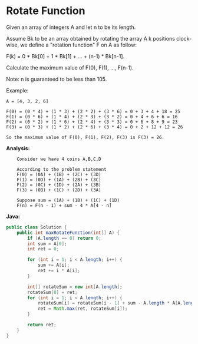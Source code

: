 # Rotate Function

Given an array of integers A and let n to be its length.

Assume Bk to be an array obtained by rotating the array A k positions clock-wise, we define a "rotation function" F on A as follow:

F(k) = 0 * Bk[0] + 1 * Bk[1] + ... + (n-1) * Bk[n-1].

Calculate the maximum value of F(0), F(1), ..., F(n-1).

Note:
n is guaranteed to be less than 105.

Example:

    A = [4, 3, 2, 6]

    F(0) = (0 * 4) + (1 * 3) + (2 * 2) + (3 * 6) = 0 + 3 + 4 + 18 = 25
    F(1) = (0 * 6) + (1 * 4) + (2 * 3) + (3 * 2) = 0 + 4 + 6 + 6 = 16
    F(2) = (0 * 2) + (1 * 6) + (2 * 4) + (3 * 3) = 0 + 6 + 8 + 9 = 23
    F(3) = (0 * 3) + (1 * 2) + (2 * 6) + (3 * 4) = 0 + 2 + 12 + 12 = 26

    So the maximum value of F(0), F(1), F(2), F(3) is F(3) = 26.

**Analysis:**
```
    Consider we have 4 coins A,B,C,D

    According to the problem statement
    F(0) = (0A) + (1B) + (2C) + (3D)
    F(1) = (0D) + (1A) + (2B) + (3C)
    F(2) = (0C) + (1D) + (2A) + (3B)
    F(3) = (0B) + (1C) + (2D) + (3A)

    Suppose sum = (1A) + (1B) + (1C) + (1D)
    F(n) = F(n - 1) + sum - 4 * A[4 - n]
```
**Java:**
```java
public class Solution {
    public int maxRotateFunction(int[] A) {
        if (A.length == 0) return 0;
        int sum = A[0];
        int ret = 0;

        for (int i = 1; i < A.length; i++) {
            sum += A[i];
            ret += i * A[i];
        }

        int[] rotateSum = new int[A.length];
        rotateSum[0] = ret;
        for (int i = 1; i < A.length; i++) {
            rotateSum[i] = rotateSum[i - 1] + sum - A.length * A[A.length - i];
            ret = Math.max(ret, rotateSum[i]);
        }

        return ret;
    }
}
```
